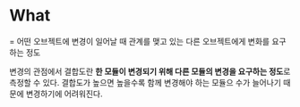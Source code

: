 
# What
= 어떤 오브젝트에 변경이 일어날 때 관계를 맺고 있는 다른 오브젝트에게 변화를 요구하는 정도


변경의 관점에서 결합도란 **한 모듈이 변경되기 위해 다른 모듈의 변경을 요구하는 정도**로 측정할 수 있다.
결합도가 높으면 높을수록 함께 변경해야 하는 모듈으 수가 늘어나기 때문에 변경하기에 어려워진다. 
